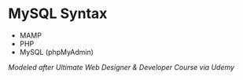# MySQL Syntax

- MAMP
- PHP
- MySQL (phpMyAdmin)

_Modeled after Ultimate Web Designer & Developer Course via Udemy_
